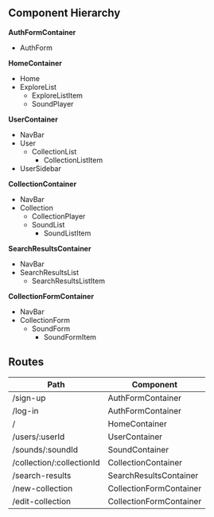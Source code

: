 ## Component Hierarchy

**AuthFormContainer**
 * AuthForm

**HomeContainer**
 * Home
 * ExploreList
    * ExploreListItem
    * SoundPlayer

**UserContainer**
 * NavBar
 * User
    * CollectionList
      * CollectionListItem
 * UserSidebar

**CollectionContainer**
 * NavBar
 * Collection
    * CollectionPlayer
    * SoundList
      * SoundListItem

**SearchResultsContainer**
 * NavBar
 * SearchResultsList
    * SearchResultsListItem

**CollectionFormContainer**
 * NavBar
 * CollectionForm
    * SoundForm
      * SoundFormItem

## Routes

| Path                      | Component               |
|---------------------------|-------------------------|
| /sign-up                  | AuthFormContainer       |
| /log-in                   | AuthFormContainer       |
| /                         | HomeContainer           |
| /users/:userId            | UserContainer           |
| /sounds/:soundId          | SoundContainer          |
| /collection/:collectionId | CollectionContainer     |
| /search-results           | SearchResultsContainer  |
| /new-collection           | CollectionFormContainer |
| /edit-collection          | CollectionFormContainer |
